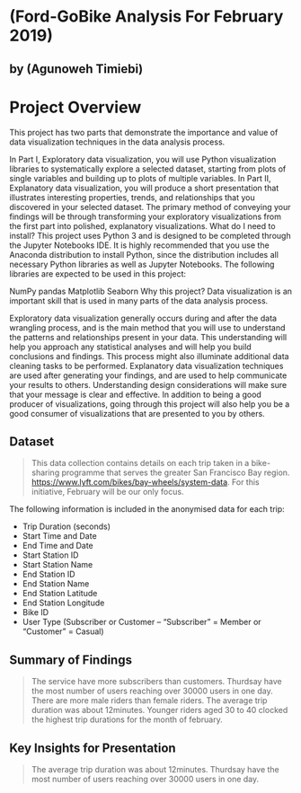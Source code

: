 # (Ford-GoBike Analysis For February 2019)
## by (Agunoweh Timiebi)

# Project Overview

This project has two parts that demonstrate the importance and value of data visualization techniques in the data analysis process.

In Part I, Exploratory data visualization, you will use Python visualization libraries to systematically explore a selected dataset, starting from plots of single variables and building up to plots of multiple variables.
In Part II, Explanatory data visualization, you will produce a short presentation that illustrates interesting properties, trends, and relationships that you discovered in your selected dataset. The primary method of conveying your findings will be through transforming your exploratory visualizations from the first part into polished, explanatory visualizations.
What do I need to install?
This project uses Python 3 and is designed to be completed through the Jupyter Notebooks IDE. It is highly recommended that you use the Anaconda distribution to install Python, since the distribution includes all necessary Python libraries as well as Jupyter Notebooks. The following libraries are expected to be used in this project:

NumPy
pandas
Matplotlib
Seaborn
Why this project?
Data visualization is an important skill that is used in many parts of the data analysis process.

Exploratory data visualization generally occurs during and after the data wrangling process, and is the main method that you will use to understand the patterns and relationships present in your data. This understanding will help you approach any statistical analyses and will help you build conclusions and findings. This process might also illuminate additional data cleaning tasks to be performed.
Explanatory data visualization techniques are used after generating your findings, and are used to help communicate your results to others. Understanding design considerations will make sure that your message is clear and effective. In addition to being a good producer of visualizations, going through this project will also help you be a good consumer of visualizations that are presented to you by others.



## Dataset

> This data collection contains details on each trip taken in a bike-sharing programme that serves the greater San Francisco Bay region. https://www.lyft.com/bikes/bay-wheels/system-data. For this initiative, February will be our only focus. <br>

The following information is included in the anonymised data for each trip: <br>

- Trip Duration (seconds)
- Start Time and Date
- End Time and Date
- Start Station ID
- Start Station Name
- End Station ID
- End Station Name
- End Station Latitude
- End Station Longitude
- Bike ID
- User Type (Subscriber or Customer – “Subscriber” = Member or “Customer” = Casual)


## Summary of Findings

> The service have more subscribers than customers.
> Thurdsay have the most number of users reaching over 30000 users in one day.
> There are more male riders than female riders.
> The average trip duration was about 12minutes. 
> Younger riders aged 30 to 40 clocked the highest trip durations for the month of february.

## Key Insights for Presentation

> The average trip duration was about 12minutes.
> Thurdsay have the most number of users reaching over 30000 users in one day.